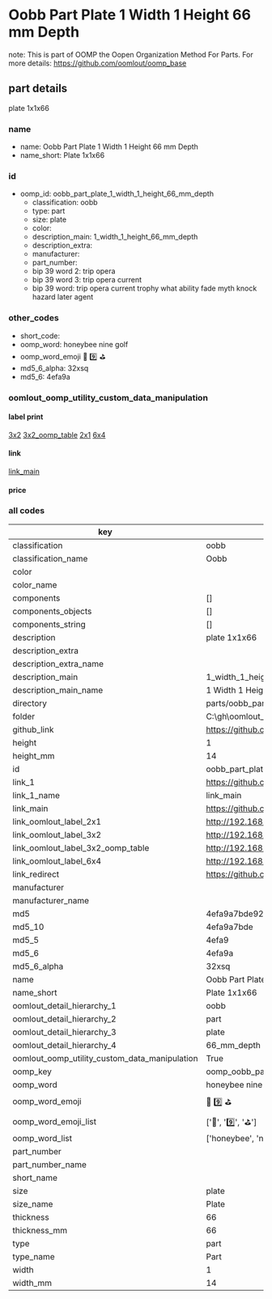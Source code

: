 # Oobb Part Plate 1 Width 1 Height 66 mm Depth  

note: This is part of OOMP the Oopen Organization Method For Parts. For more details: https://github.com/oomlout/oomp_base

##  part details
  



plate 1x1x66



### name
* name: Oobb Part Plate 1 Width 1 Height 66 mm Depth
* name_short: Plate 1x1x66 
### id
* oomp_id: oobb_part_plate_1_width_1_height_66_mm_depth
  * classification: oobb
  * type: part
  * size: plate
  * color: 
  * description_main: 1_width_1_height_66_mm_depth
  * description_extra: 
  * manufacturer: 
  * part_number: 
  * bip 39 word 2: trip opera
  * bip 39 word 3: trip opera current
  * bip 39 word: trip opera current trophy what ability fade myth knock hazard later agent

### other_codes
* short_code: 
* oomp_word: honeybee nine golf
* oomp_word_emoji :honeybee: :nine: :golf:
* md5_6_alpha: 32xsq
* md5_6: 4efa9a






### oomlout_oomp_utility_custom_data_manipulation
#### label print
[3x2](http://192.168.1.245:1112/?label=oomp%2032xsq)
[3x2_oomp_table](http://192.168.1.108:1112/?label=oomp%2032xsq)
[2x1](http://192.168.1.242:1112/?label=oomp%2032xsq)
[6x4](http://192.168.1.55:1112/?label=oomp%2032xsq)    

#### link

[link_main](https://github.com/oomlout/oomlout_oobb_version_4_generated_parts/tree/main/navigation_oomp/oobb/part/plate/1_width_1_height_66_mm_depth/part)                              

#### price







### all codes 
| key | value |  
| --- | --- |  
| classification | oobb |  
| classification_name | Oobb |  
| color |  |  
| color_name |  |  
| components | [] |  
| components_objects | [] |  
| components_string | [] |  
| description | plate 1x1x66 |  
| description_extra |  |  
| description_extra_name |  |  
| description_main | 1_width_1_height_66_mm_depth |  
| description_main_name | 1 Width 1 Height 66 mm Depth |  
| directory | parts/oobb_part_plate_1_width_1_height_66_mm_depth |  
| folder | C:\gh\oomlout_oobb_version_4_generated_parts\parts\oobb_part_plate_1_width_1_height_66_mm_depth |  
| github_link | https://github.com/oomlout/oomlout_oomp_part_src/tree/main/parts/oobb_part_plate_1_width_1_height_66_mm_depth |  
| height | 1 |  
| height_mm | 14 |  
| id | oobb_part_plate_1_width_1_height_66_mm_depth |  
| link_1 | https://github.com/oomlout/oomlout_oobb_version_4_generated_parts/tree/main/navigation_oomp/oobb/part/plate/1_width_1_height_66_mm_depth/part |  
| link_1_name | link_main |  
| link_main | https://github.com/oomlout/oomlout_oobb_version_4_generated_parts/tree/main/navigation_oomp/oobb/part/plate/1_width_1_height_66_mm_depth/part |  
| link_oomlout_label_2x1 | http://192.168.1.242:1112/?label=oomp%2032xsq |  
| link_oomlout_label_3x2 | http://192.168.1.245:1112/?label=oomp%2032xsq |  
| link_oomlout_label_3x2_oomp_table | http://192.168.1.108:1112/?label=oomp%2032xsq |  
| link_oomlout_label_6x4 | http://192.168.1.55:1112/?label=oomp%2032xsq |  
| link_redirect | https://github.com/oomlout/oomlout_oobb_version_4_generated_parts/tree/main/parts/oobb_plate_01_01_66 |  
| manufacturer |  |  
| manufacturer_name |  |  
| md5 | 4efa9a7bde928a3800fcee8e6c26d746 |  
| md5_10 | 4efa9a7bde |  
| md5_5 | 4efa9 |  
| md5_6 | 4efa9a |  
| md5_6_alpha | 32xsq |  
| name | Oobb Part Plate 1 Width 1 Height 66 mm Depth |  
| name_short | Plate 1x1x66  |  
| oomlout_detail_hierarchy_1 | oobb |  
| oomlout_detail_hierarchy_2 | part |  
| oomlout_detail_hierarchy_3 | plate |  
| oomlout_detail_hierarchy_4 | 66_mm_depth |  
| oomlout_oomp_utility_custom_data_manipulation | True |  
| oomp_key | oomp_oobb_part_plate_1_width_1_height_66_mm_depth |  
| oomp_word | honeybee nine golf |  
| oomp_word_emoji | :honeybee: :nine: :golf: |  
| oomp_word_emoji_list | [':honeybee:', ':nine:', ':golf:'] |  
| oomp_word_list | ['honeybee', 'nine', 'golf'] |  
| part_number |  |  
| part_number_name |  |  
| short_name |  |  
| size | plate |  
| size_name | Plate |  
| thickness | 66 |  
| thickness_mm | 66 |  
| type | part |  
| type_name | Part |  
| width | 1 |  
| width_mm | 14 |  
